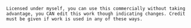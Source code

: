 `Licensed under myself, you can use this commercially without taking advantage, you CAN edit this work though indicating changes. Credit must be given if work is used in any of these ways.`
